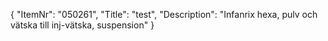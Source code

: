 {
  "ItemNr": "050261",
  "Title": "test",
  "Description": "Infanrix hexa, pulv och vätska till inj-vätska, suspension"
}
